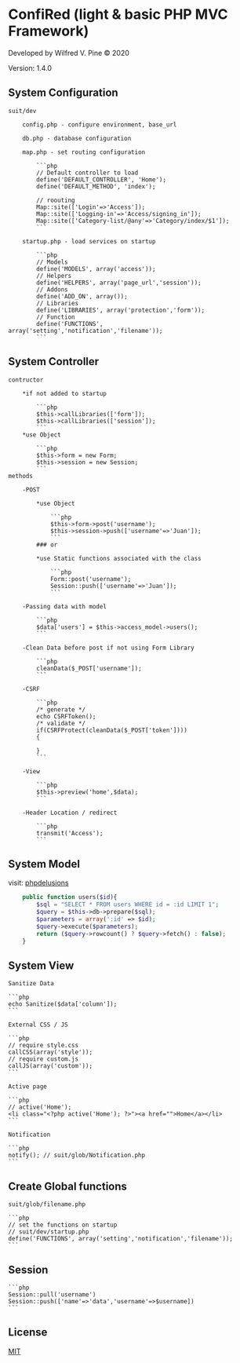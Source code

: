# ConfiRed (light & basic PHP MVC Framework)

Developed by Wilfred V. Pine © 2020

Version: 1.4.0


## System Configuration

    suit/dev

        config.php - configure environment, base_url

        db.php - database configuration

        map.php - set routing configuration

            ```php
            // Default controller to load
            define('DEFAULT_CONTROLLER', 'Home');
            define('DEFAULT_METHOD', 'index');

            // roouting
            Map::site(['Login'=>'Access']);
            Map::site(['Logging-in'=>'Access/signing_in']);
            Map::site(['Category-list/@any'=>'Category/index/$1']);
            ```

        startup.php - load services on startup

            ```php
            // Models
            define('MODELS', array('access'));
            // Helpers
            define('HELPERS', array('page_url','session'));
            // Addons
            define('ADD_ON', array());
            // Libraries
            define('LIBRARIES', array('protection','form'));
            // Function
            define('FUNCTIONS', array('setting','notification','filename'));
            ```

## System Controller

    contructor

        *if not added to startup

            ```php
            $this->callLibraries(['form']);
            $this->callLibraries(['session']);
            ```
        *use Object

            ```php
            $this->form = new Form;
            $this->session = new Session;
            ```
    methods

        -POST

            *use Object

                ```php
                $this->form->post('username');
                $this->session->push(['username'=>'Juan']);
                ```
            ### or

            *use Static functions associated with the class

                ```php
                Form::post('username');
                Session::push(['username'=>'Juan']);
                ```

        -Passing data with model

            ```php
            $data['users'] = $this->access_model->users();
            ```

        -Clean Data before post if not using Form Library

            ```php
            cleanData($_POST['username']);
            ```

        -CSRF

            ```php
            /* generate */
            echo CSRFToken();
            /* validate */
            if(CSRFProtect(cleanData($_POST['token'])))
            {
                
            }
            ```

        -View

            ```php
            $this->preview('home',$data);
            ```

        -Header Location / redirect

            ```php
            transmit('Access');
            ```

## System Model

visit: [phpdelusions](https://phpdelusions.net/pdo)

```php
    public function users($id){
        $sql = "SELECT * FROM users WHERE id = :id LIMIT 1";
        $query = $this->db->prepare($sql);
        $parameters = array(':id' => $id);
        $query->execute($parameters);
        return ($query->rowcount() ? $query->fetch() : false);
    }
```

## System View

    Sanitize Data

    ```php
    echo Sanitize($data['column']);
    ```

    External CSS / JS

    ```php
    // require style.css
    callCSS(array('style'));
    // require custom.js
    callJS(array('custom'));
    ```

    Active page

    ```php
    // active('Home');
    <li class="<?php active('Home'); ?>"><a href="">Home</a></li>
    ```

    Notification

    ```php
    notify(); // suit/glob/Notification.php
    ```

## Create Global functions

    suit/glob/filename.php

    ```php
    // set the functions on startup
    // suit/dev/startup.php
    define('FUNCTIONS', array('setting','notification','filename'));
    ```

## Session

    ```php
    Session::pull('username')
    Session::push(['name'=>'data','username'=>$username])
    ```

## License
[MIT](https://choosealicense.com/licenses/mit/)
